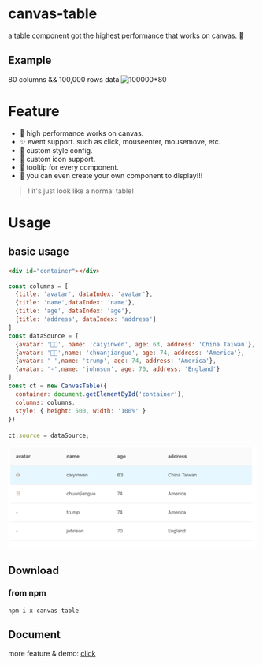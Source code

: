 # canvas-table

a table component got the highest performance that works on canvas. 🚀

## Example
80 columns && 100,000 rows data
![100000*80](./assets/100000*80.gif)


# Feature
* 🚀 high performance works on canvas.
* ✨ event support. such as click, mouseenter, mousemove, etc.
* 💄 custom style config.
* 🌚 custom icon support.
* 🔎 tooltip for every component.
* 💖 you can even create your own component to display!!!

>! it's just look like a normal table!

# Usage
## basic usage
```html
<div id="container"></div>
```

```js
const columns = [
  {title: 'avatar', dataIndex: 'avatar'},
  {title: 'name',dataIndex: 'name'},
  {title: 'age', dataIndex: 'age'},
  {title: 'address', dataIndex: 'address'}
]
const dataSource = [
  {avatar: '👵🏻', name: 'caiyinwen', age: 63, address: 'China Taiwan'},
  {avatar: '🎅🏻',name: 'chuanjianguo', age: 74, address: 'America'},
  {avatar: '-',name: 'trump', age: 74, address: 'America'},
  {avatar: '-',name: 'johnson', age: 70, address: 'England'}
]
const ct = new CanvasTable({
  container: document.getElementById('container'),
  columns: columns,
  style: { height: 500, width: '100%' }
})

ct.source = dataSource;
```

![basic usage](./assets/basic-usage.png)

## Download
### from npm
```shell script
npm i x-canvas-table
```


## Document
more feature & demo: [click]()
